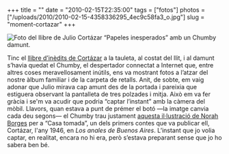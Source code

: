 +++
title = ""
date = "2010-02-15T22:35:00"
tags = ["fotos"]
photos = ["/uploads/2010/2010-02-15-4358336295_4ec9c58fa3_o.jpg"]
slug = "moment-cortazar"
+++

<img src="/uploads/2010/2010-02-15-4358336295_4ec9c58fa3_o.jpg" alt="Foto del llibre de Julio Cortázar “Papeles inesperados” amb un Chumby damunt.">

Tinc el [llibre d’inèdits de Cortázar](https://duckduckgo.com/?q=julio+cort%C3%A1zar+papeles+inesperados) a la tauleta, al costat del llit, i al damunt s’havia quedat el Chumby, el despertador connectat a Internet que, entre altres coses meravellosament inútils, ens va mostrant fotos a l’atzar del nostre àlbum familiar i de la carpeta de retalls. Anit, de sobte, em vaig adonar que Julio mirava cap amunt des de la portada i pareixia que estiguera observant la pantalleta de tres polzades i mitja. Això em va fer gràcia i se'm va acudir que podria “captar l’instant” amb la càmera del mòbil. Llavors, quan estava a punt de prémer el botó —la imatge canvia cada deu segons— el Chumby trau justament [aquesta il·lustració de Norah Borges](https://duckduckgo.com/?q=norah+borges+casa+tomada&iax=images&ia=images) per a “Casa tomada”, un dels primers contes que va publicar ell, Cortázar, l'any 1946, en *Los anales de Buenos Aires*. L’instant que jo volia captar, en realitat, encara no hi era, però s’estava preparant sense que jo ho sabera ben bé.
